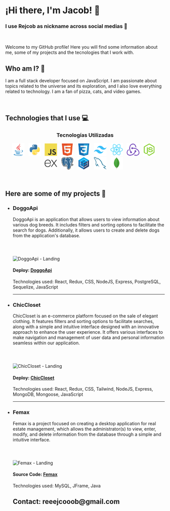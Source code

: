 <h1>¡Hi there, I'm Jacob! 👋</h1>

<h3> I use Rejcob as nickname across social medias 🤠</h3>

<br />

Welcome to my GitHub profile! Here you will find some information about me, some of my projects and the tecnologies that I work with.

<h2> Who am I? 🤔</h2>
<p >
  I am a full stack developer focused on JavaScript. I am passionate about topics related to the universe and its exploration, and I also love everything related to technology. I am a fan of pizza, cats, and video games.
</p>

<br />

<h2 >Technologies that I use 💻</h2>

<div align="center">
  <h3> Tecnologías Utilizadas </h3>
  <p align="center">
    <img src="https://raw.githubusercontent.com/devicons/devicon/master/icons/java/java-original.svg" alt="Java" width="40" height="40" title="Java" />&nbsp;&nbsp;
    <img src="https://raw.githubusercontent.com/devicons/devicon/master/icons/python/python-original.svg" alt="Python" width="40" height="40" title="Python" />&nbsp;&nbsp;
    <img src="https://raw.githubusercontent.com/devicons/devicon/master/icons/javascript/javascript-original.svg" alt="JavaScript" width="40" height="40" title="JavaScript" />&nbsp;&nbsp;
    <img src="https://raw.githubusercontent.com/devicons/devicon/master/icons/html5/html5-original.svg" alt="HTML" width="40" height="40" title="HTML" />&nbsp;&nbsp;
    <img src="https://raw.githubusercontent.com/devicons/devicon/master/icons/css3/css3-original.svg" alt="CSS" width="40" height="40" title="CSS" />&nbsp;&nbsp;
    <img src="https://raw.githubusercontent.com/devicons/devicon/master/icons/tailwindcss/tailwindcss-plain.svg" alt="Tailwind CSS" width="40" height="40" title="Tailwind CSS" />&nbsp;&nbsp;
    <img src="https://raw.githubusercontent.com/devicons/devicon/master/icons/react/react-original.svg" alt="React" width="40" height="40" title="React" />&nbsp;&nbsp;
    <img src="https://raw.githubusercontent.com/devicons/devicon/master/icons/redux/redux-original.svg" alt="Redux" width="40" height="40" title="Redux" />&nbsp;&nbsp;
    <img src="https://raw.githubusercontent.com/devicons/devicon/master/icons/nodejs/nodejs-original.svg" alt="Node.js" width="40" height="40" title="Node.js" />&nbsp;&nbsp;
    <img src="https://raw.githubusercontent.com/devicons/devicon/master/icons/express/express-original.svg" alt="Express.js" width="40" height="40" title="Express.js" />&nbsp;&nbsp;
    <img src="https://raw.githubusercontent.com/devicons/devicon/master/icons/postgresql/postgresql-original.svg" alt="PostgreSQL" width="40" height="40" title="PostgreSQL" />&nbsp;&nbsp;
    <img src="https://raw.githubusercontent.com/devicons/devicon/master/icons/sequelize/sequelize-original.svg" alt="Sequelize" width="40" height="40" title="Sequelize" />&nbsp;&nbsp;
    <img src="https://raw.githubusercontent.com/devicons/devicon/master/icons/mysql/mysql-original.svg" alt="MySQL" width="40" height="40" title="MySQL" />&nbsp;&nbsp;
    <img src="https://raw.githubusercontent.com/devicons/devicon/master/icons/mongodb/mongodb-original.svg" alt="MongoDB" width="40" height="40" title="MongoDB" />&nbsp;&nbsp;
  </p>
</div>


<br />

<h2 >Here are some of my projects 📂</h2>

<ul>
  <li>
    <h3> DoggoApi </h3>
    <p>
      DoggoApi is an application that allows users to view information about various dog breeds. It includes filters and sorting options to facilitate the search for dogs. 
      Additionally, it allows users to create and delete dogs from the application's database.
    </p>
    <br />
    <div style="display: flex; gap: 50px; justify-content: center; margin-top: 25px;">
      <img alt="DoggoApi - Landing" src="https://res.cloudinary.com/diup4rbeu/image/upload/v1683586325/DoggoApi_-_Landing_ddulpx.png" width="100%">
    </div>
    <h4> Deploy: <a href="https://doggo-api-client.vercel.app">DoggoApi</a> </h4>
    <p>
      Technologies used: React, Redux, CSS, NodeJS, Express, PostgreSQL, Sequelize, JavaScript
    </p>
  </li>
  
  <hr />
  
  <li>
  <h3>ChicCloset</h3>
  <p>
    ChicCloset is an e-commerce platform focused on the sale of elegant clothing. It features filters and sorting options to facilitate searches, along with a simple and intuitive interface designed with an innovative approach to enhance the         user experience. It offers various interfaces to make navigation and management of user data and personal information seamless within our application.
  </p>
  <br />
  <div style="display: flex; gap: 50px; justify-content: center; margin-top: 25px;">
    <img alt="ChicCloset - Landing" src="https://res.cloudinary.com/diup4rbeu/image/upload/v1683586325/LandingChicCloset_kstmap.png" width="100%">
  </div>
  <h4> Deploy: <a href="https://chiccloset-service.web.app">ChicCloset</a> </h4>
  <p>
    Technologies used: React, Redux, CSS, Tailwind, NodeJS, Express, MongoDB, Mongoose, JavaScript
  </p>
</li>
  
<hr />
  
<li>
  <h3>Femax</h3>
  <p>
    Femax is a project focused on creating a desktop application for real estate management, which allows the administrator(s) to view, enter, modify, and delete information from the database through a simple and intuitive interface.
  </p>
  <br />
  <div style="display: flex; gap: 50px; justify-content: center; margin-top: 25px;">
    <img alt="Femax - Landing" src="https://res.cloudinary.com/diup4rbeu/image/upload/v1683586325/FemaxSS_lpdooa.png" width="100%">
  </div>
  <h4>Source Code: <a href="https://github.com/Jcooob/Femax">Femax</a></h4>
  <p>
    Technologies used: MySQL, JFrame, Java
  </p>
</li>
  
  <h2> Contact: reeejcooob@gmail.com </h2>

  
</ul>
<!--
**Jcooob/Jcooob** is a ✨ _special_ ✨ repository because its `README.md` (this file) appears on your GitHub profile.

Here are some ideas to get you started:

- 🔭 I’m currently working on ...
- 🌱 I’m currently learning ...
- 👯 I’m looking to collaborate on ...
- 🤔 I’m looking for help with ...
- 💬 Ask me about ...
- 📫 How to reach me: ...
- 😄 Pronouns: ...
- ⚡ Fun fact: ...
-->
